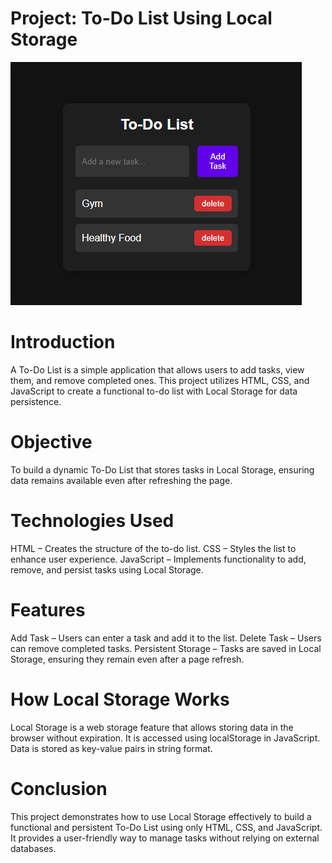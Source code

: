 # Project: To-Do List Using Local Storage


![image alt](https://github.com/AvichalDwivedi/To-Do-List/blob/242cc7a114c7149388c249a119024aa77e859ad1/To%20Do%20List%20LocalStorage.png)


# Introduction
A To-Do List is a simple application that allows users to add tasks, view them, and remove completed ones. This project utilizes HTML, CSS, and JavaScript to create a functional to-do list with Local Storage for data persistence.


# Objective
To build a dynamic To-Do List that stores tasks in Local Storage, ensuring data remains available even after refreshing the page.


# Technologies Used
HTML – Creates the structure of the to-do list.
CSS – Styles the list to enhance user experience.
JavaScript – Implements functionality to add, remove, and persist tasks using Local Storage.


# Features
Add Task – Users can enter a task and add it to the list.
Delete Task – Users can remove completed tasks.
Persistent Storage – Tasks are saved in Local Storage, ensuring they remain even after a page refresh.


# How Local Storage Works
Local Storage is a web storage feature that allows storing data in the browser without expiration.
It is accessed using localStorage in JavaScript.
Data is stored as key-value pairs in string format.


# Conclusion
This project demonstrates how to use Local Storage effectively to build a functional and persistent To-Do List using only HTML, CSS, and JavaScript. It provides a user-friendly way to manage tasks without relying on external databases.




